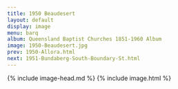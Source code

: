 ```yaml
---
title: 1950 Beaudesert
layout: default
display: image
menu: barq
album: Queensland Baptist Churches 1851-1960 Album
image: 1950-Beaudesert.jpg
prev: 1950-Allora.html
next: 1951-Bundaberg-South-Boundary-St.html
---
```

{% include image-head.md %}
{% include image.html %}